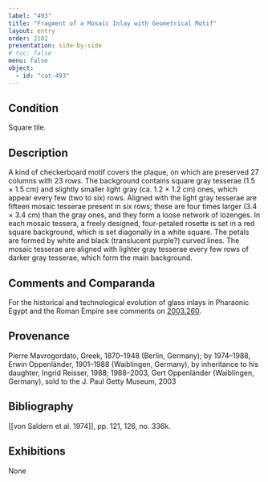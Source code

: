 ```yaml
---
label: "493"
title: "Fragment of a Mosaic Inlay with Geometrical Motif"
layout: entry
order: 2102
presentation: side-by-side
# toc: false
menu: false
object:
  - id: "cat-493"
---
```


## Condition

Square tile.

## Description

A kind of checkerboard motif covers the plaque, on which are preserved 27 columns with 23 rows. The background contains square gray tesserae (1.5 × 1.5 cm) and slightly smaller light gray (ca. 1.2 × 1.2 cm) ones, which appear every few (two to six) rows. Aligned with the light gray tesserae are fifteen mosaic tesserae present in six rows; these are four times larger (3.4 × 3.4 cm) than the gray ones, and they form a loose network of lozenges. In each mosaic tessera, a freely designed, four-petaled rosette is set in a red square background, which is set diagonally in a white square. The petals are formed by white and black (translucent purple?) curved lines. The mosaic tesserae are aligned with lighter gray tesserae every few rows of darker gray tesserae, which form the main background.

## Comments and Comparanda

For the historical and technological evolution of glass inlays in Pharaonic Egypt and the Roman Empire see comments on [2003.260](#cat).

## Provenance

Pierre Mavrogordato, Greek, 1870–1948 (Berlin, Germany); by 1974–1988, Erwin Oppenländer, 1901–1988 (Waiblingen, Germany), by inheritance to his daughter, Ingrid Reisser, 1988; 1988–2003, Gert Oppenländer (Waiblingen, Germany), sold to the J. Paul Getty Museum, 2003

## Bibliography

[[von Saldern et al. 1974]], pp. 121, 126, no. 336k.

## Exhibitions

None